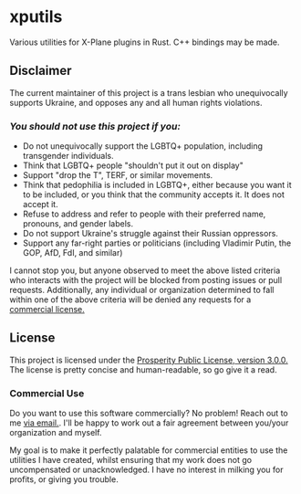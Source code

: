 # xputils
Various utilities for X-Plane plugins in Rust. C++ bindings may be made.

## Disclaimer
The current maintainer of this project is a trans lesbian who unequivocally supports Ukraine,
and opposes any and all human rights violations.

### *You should not use this project if you:*
 * Do not unequivocally support the LGBTQ+ population, including transgender individuals.
 * Think that LGBTQ+ people "shouldn't put it out on display"
 * Support "drop the T", TERF, or similar movements.
 * Think that pedophilia is included in LGBTQ+, either because you want it to be included, or you think
   that the community accepts it. It does not accept it.
 * Refuse to address and refer to people with their preferred name, pronouns, and gender labels.
 * Do not support Ukraine's struggle against their Russian oppressors.
 * Support any far-right parties or politicians (including Vladimir Putin, the GOP, AfD, FdI, and similar)

I cannot stop you, but anyone observed to meet the above listed criteria who interacts with the project
will be blocked from posting issues or pull requests. Additionally, any individual or organization determined
to fall within one of the above criteria will be denied any requests for a [commercial license.](#Commercial-Use)

## License
This project is licensed under the [Prosperity Public License, version 3.0.0.](https://prosperitylicense.com/versions/3.0.0)
The license is pretty concise and human-readable, so go give it a read.

### Commercial Use
Do you want to use this software commercially? No problem! Reach out to me [via email.](mailto:prosperity@jdemille.com). I'll be
happy to work out a fair agreement between you/your organization and myself.

My goal is to make it perfectly palatable for commercial entities to use the utilities I have created, whilst ensuring that my work
does not go uncompensated or unacknowledged. I have no interest in milking you for profits, or giving you trouble.

